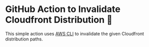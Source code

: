 # GitHub Action to Invalidate Cloudfront Distribution 🔄

This simple action uses [AWS CLI](https://docs.aws.amazon.com/cli/index.html) to invalidate the given Cloudfront distribution paths.